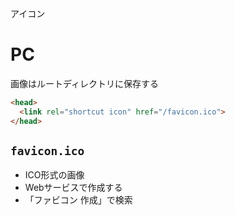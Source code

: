 アイコン
# PC
画像はルートディレクトリに保存する  
```html
<head>
  <link rel="shortcut icon" href="/favicon.ico">
</head>
```

## ```favicon.ico```
- ICO形式の画像
- Webサービスで作成する
- 「ファビコン 作成」で検索
